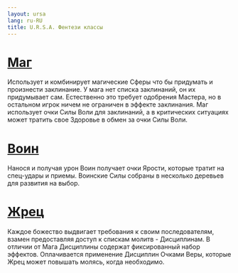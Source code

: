 ```yaml
---
layout: ursa
lang: ru-RU
title: U.R.S.A. Фентези классы
---
```


<div id="nav-placeholder"></div>
<script>
$(function(){
  $("#nav-placeholder").load("/ursa_doc/navbar.html");
});
</script>

# [**Маг**](/ursa_doc/fantasy/common/classes/mage.html)

Использует и комбинирует магические Сферы что бы придумать и произнести
заклинание. У мага нет списка заклинаний, он их придумывает сам.
Естественно это требует одобрения Мастера, но в остальном игрок ничем не
ограничен в эффекте заклинания.
Маг использует очки Силы Воли для заклинаний, а в критических ситуациях
может тратить свое Здоровье в обмен за очки Силы Воли.

# [**Воин**](/ursa_doc/fantasy/common/classes/warrior.html)

Нанося и получая урон Воин получает очки Ярости, которые тратит на
спец-удары и приемы. Воинские Силы собраны в несколько деревьев для
развития на выбор.

# [**Жрец**](/ursa_doc/fantasy/common/classes/priest.html)

Каждое божество выдвигает требования к своим последователям, взамен
предоставляя доступ к спискам молитв - Дисциплинам. В отличии от Мага
Дисциплины содержат фиксированный набор эффектов. Оплачивается
применение Дисциплин Очками Веры, которые Жрец может повышать молясь,
когда необходимо.
